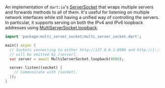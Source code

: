 An implementation of `dart:io`'s [ServerSocket][] that wraps multiple servers
and forwards methods to all of them. It's useful for listening on multiple
network interfaces while still having a unified way of controlling the servers.
In particular, it supports serving on both the IPv4 and IPv6 loopback addresses
using [MultiServerSocket.loopback][].

```dart
import 'package:multi_server_socket/multi_server_socket.dart';

main() async {
  // Sockets connecting to either http://127.0.0.1:8080 and http://[::1]:8080
  // will be emitted by [server].
  var server = await MultiServerSocket.loopback(8080);

  server.listen((socket) {
    // Communicate with [socket].
  });
}
```

[ServerSocket]: https://api.dartlang.org/apidocs/channels/stable/dartdoc-viewer/dart-io.ServerSocket

[MultiServerSocket.loopback]: https://www.dartdocs.org/documentation/multi_server_socket/latest/multi_server_socket/MultiServerSocket-class.html
